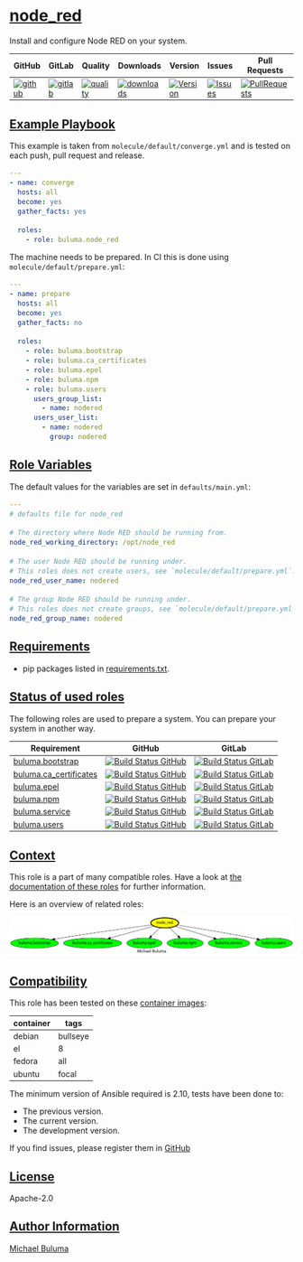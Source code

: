 # [node_red](#node_red)

Install and configure Node RED on your system.

|GitHub|GitLab|Quality|Downloads|Version|Issues|Pull Requests|
|------|------|-------|---------|-------|------|-------------|
|[![github](https://github.com/buluma/ansible-role-node_red/workflows/Ansible%20Molecule/badge.svg)](https://github.com/buluma/ansible-role-node_red/actions)|[![gitlab](https://gitlab.com/buluma/ansible-role-node_red/badges/master/pipeline.svg)](https://gitlab.com/buluma/ansible-role-node_red)|[![quality](https://img.shields.io/ansible/quality/)](https://galaxy.ansible.com/buluma/node_red)|[![downloads](https://img.shields.io/ansible/role/d/)](https://galaxy.ansible.com/buluma/node_red)|[![Version](https://img.shields.io/github/release/buluma/ansible-role-node_red.svg)](https://github.com/buluma/ansible-role-node_red/releases/)|[![Issues](https://img.shields.io/github/issues/buluma/ansible-role-node_red.svg)](https://github.com/buluma/ansible-role-node_red/issues/)|[![PullRequests](https://img.shields.io/github/issues-pr-closed-raw/buluma/ansible-role-node_red.svg)](https://github.com/buluma/ansible-role-node_red/pulls/)|

## [Example Playbook](#example-playbook)

This example is taken from `molecule/default/converge.yml` and is tested on each push, pull request and release.
```yaml
---
- name: converge
  hosts: all
  become: yes
  gather_facts: yes

  roles:
    - role: buluma.node_red
```

The machine needs to be prepared. In CI this is done using `molecule/default/prepare.yml`:
```yaml
---
- name: prepare
  hosts: all
  become: yes
  gather_facts: no

  roles:
    - role: buluma.bootstrap
    - role: buluma.ca_certificates
    - role: buluma.epel
    - role: buluma.npm
    - role: buluma.users
      users_group_list:
        - name: nodered
      users_user_list:
        - name: nodered
          group: nodered
```


## [Role Variables](#role-variables)

The default values for the variables are set in `defaults/main.yml`:
```yaml
---
# defaults file for node_red

# The directory where Node RED should be running from.
node_red_working_directory: /opt/node_red

# The user Node RED should be running under.
# This roles does not create users, see `molecule/default/prepare.yml`.
node_red_user_name: nodered

# The group Node RED should be running under.
# This roles does not create groups, see `molecule/default/prepare.yml`.
node_red_group_name: nodered
```

## [Requirements](#requirements)

- pip packages listed in [requirements.txt](https://github.com/buluma/ansible-role-node_red/blob/main/requirements.txt).

## [Status of used roles](#status-of-requirements)

The following roles are used to prepare a system. You can prepare your system in another way.

| Requirement | GitHub | GitLab |
|-------------|--------|--------|
|[buluma.bootstrap](https://galaxy.ansible.com/buluma/bootstrap)|[![Build Status GitHub](https://github.com/buluma/ansible-role-bootstrap/workflows/Ansible%20Molecule/badge.svg)](https://github.com/buluma/ansible-role-bootstrap/actions)|[![Build Status GitLab ](https://gitlab.com/buluma/ansible-role-bootstrap/badges/master/pipeline.svg)](https://gitlab.com/buluma/ansible-role-bootstrap)|
|[buluma.ca_certificates](https://galaxy.ansible.com/buluma/ca_certificates)|[![Build Status GitHub](https://github.com/buluma/ansible-role-ca_certificates/workflows/Ansible%20Molecule/badge.svg)](https://github.com/buluma/ansible-role-ca_certificates/actions)|[![Build Status GitLab ](https://gitlab.com/buluma/ansible-role-ca_certificates/badges/master/pipeline.svg)](https://gitlab.com/buluma/ansible-role-ca_certificates)|
|[buluma.epel](https://galaxy.ansible.com/buluma/epel)|[![Build Status GitHub](https://github.com/buluma/ansible-role-epel/workflows/Ansible%20Molecule/badge.svg)](https://github.com/buluma/ansible-role-epel/actions)|[![Build Status GitLab ](https://gitlab.com/buluma/ansible-role-epel/badges/master/pipeline.svg)](https://gitlab.com/buluma/ansible-role-epel)|
|[buluma.npm](https://galaxy.ansible.com/buluma/npm)|[![Build Status GitHub](https://github.com/buluma/ansible-role-npm/workflows/Ansible%20Molecule/badge.svg)](https://github.com/buluma/ansible-role-npm/actions)|[![Build Status GitLab ](https://gitlab.com/buluma/ansible-role-npm/badges/master/pipeline.svg)](https://gitlab.com/buluma/ansible-role-npm)|
|[buluma.service](https://galaxy.ansible.com/buluma/service)|[![Build Status GitHub](https://github.com/buluma/ansible-role-service/workflows/Ansible%20Molecule/badge.svg)](https://github.com/buluma/ansible-role-service/actions)|[![Build Status GitLab ](https://gitlab.com/buluma/ansible-role-service/badges/master/pipeline.svg)](https://gitlab.com/buluma/ansible-role-service)|
|[buluma.users](https://galaxy.ansible.com/buluma/users)|[![Build Status GitHub](https://github.com/buluma/ansible-role-users/workflows/Ansible%20Molecule/badge.svg)](https://github.com/buluma/ansible-role-users/actions)|[![Build Status GitLab ](https://gitlab.com/buluma/ansible-role-users/badges/master/pipeline.svg)](https://gitlab.com/buluma/ansible-role-users)|

## [Context](#context)

This role is a part of many compatible roles. Have a look at [the documentation of these roles](https://buluma.co.ke/) for further information.

Here is an overview of related roles:

![dependencies](https://raw.githubusercontent.com/buluma/ansible-role-node_red/png/requirements.png "Dependencies")

## [Compatibility](#compatibility)

This role has been tested on these [container images](https://hub.docker.com/u/buluma):

|container|tags|
|---------|----|
|debian|bullseye|
|el|8|
|fedora|all|
|ubuntu|focal|

The minimum version of Ansible required is 2.10, tests have been done to:

- The previous version.
- The current version.
- The development version.



If you find issues, please register them in [GitHub](https://github.com/buluma/ansible-role-node_red/issues)

## [License](#license)

Apache-2.0

## [Author Information](#author-information)

[Michael Buluma](https://buluma.github.io/)
